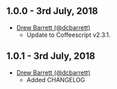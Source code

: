 ## 1.0.0 - 3rd July, 2018

* [Drew Barrett (@dcbarrett)](https://github.com/dcbarrett)
    * Update to Coffeescript v2.3.1.

## 1.0.1 - 3rd July, 2018

* [Drew Barrett (@dcbarrett)](https://github.com/dcbarrett)
    * Added CHANGELOG